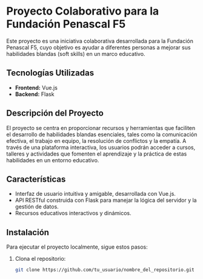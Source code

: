 # Proyecto Colaborativo para la Fundación Penascal F5

Este proyecto es una iniciativa colaborativa desarrollada para la Fundación Penascal F5, cuyo objetivo es ayudar a diferentes personas a mejorar sus habilidades blandas (soft skills) en un marco educativo.

## Tecnologías Utilizadas

- **Frontend:** Vue.js
- **Backend:** Flask

## Descripción del Proyecto

El proyecto se centra en proporcionar recursos y herramientas que faciliten el desarrollo de habilidades blandas esenciales, tales como la comunicación efectiva, el trabajo en equipo, la resolución de conflictos y la empatía. A través de una plataforma interactiva, los usuarios podrán acceder a cursos, talleres y actividades que fomenten el aprendizaje y la práctica de estas habilidades en un entorno educativo.

## Características

- Interfaz de usuario intuitiva y amigable, desarrollada con Vue.js.
- API RESTful construida con Flask para manejar la lógica del servidor y la gestión de datos.
- Recursos educativos interactivos y dinámicos.

## Instalación

Para ejecutar el proyecto localmente, sigue estos pasos:

1. Clona el repositorio:
   ```bash
   git clone https://github.com/tu_usuario/nombre_del_repositorio.git
